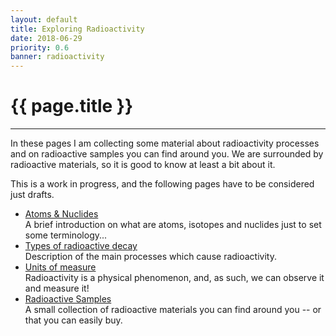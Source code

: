 ```yaml
---
layout: default
title: Exploring Radioactivity
date: 2018-06-29
priority: 0.6
banner: radioactivity
---
```


{{ page.title }}
=====
---

In these pages I am collecting some material about radioactivity processes and
on radioactive samples you can find around you. We are surrounded by radioactive
materials, so it is good to know at least a bit about it.

This is a work in progress, and the following pages have to be considered just
drafts. 

 - [Atoms & Nuclides](/stuff/radioactivity/nuclides.html)  
    A brief introduction on what are atoms, isotopes and nuclides just to set
    some terminology...
 - [Types of radioactive decay](/stuff/radioactivity/types.html)  
    Description of the main processes which cause radioactivity.
 - [Units of measure](/stuff/radioactivity/units.html)  
    Radioactivity is a physical phenomenon, and, as such, we can observe it and 
    measure it!
 - [Radioactive Samples](/stuff/radioactivity/samples.html)  
    A small collection of radioactive materials you can find around you -- or 
    that you can easily buy.

